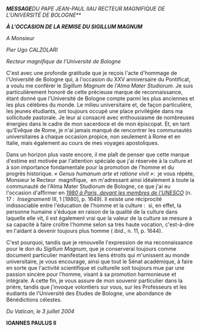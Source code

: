 ***MESSAGE**DU PAPE JEAN-PAUL II**AU RECTEUR MAGNIFIQUE DE L'UNIVERSITÉ DE BOLOGNE***

***À L'OCCASION DE LA REMISE DU SIGILLUM MAGNUM***

*A Monsieur*

*Pier Ugo CALZOLARI*

*Recteur magnifique de l'Université de Bologne*

C'est avec une profonde gratitude que je reçois l'acte d'hommage de l'Université de Bologne qui, à l'occasion du XXV anniversaire du Pontificat, a voulu me conférer le *Sigillum Magnum* de *l'Alma Mater Studiorum*. Je suis particulièrement honoré de cette précieuse marque de reconnaissance, étant donné que l'Université de Bologne compte parmi les plus anciennes et les plus célèbres du monde. Le milieu universitaire et, de façon particulière, les jeunes étudiants, ont toujours occupé une place privilégiée dans ma sollicitude pastorale. Je leur ai consacré avec enthousiasme de nombreuses énergies dans le cadre de mon sacerdoce et de mon épiscopat. Et, en tant qu'Evêque de Rome, je n'ai jamais manqué de rencontrer les communautés universitaires à chaque occasion propice, non seulement à Rome et en Italie, mais également au cours de mes voyages apostoliques.

Dans un horizon plus vaste encore, il me plaît de penser que cette marque d'estime est motivée par l'attention spéciale que j'ai réservée à la culture et à son importance fondamentale pour la promotion de l'homme et du progrès historique. *« *Genus humanum arte et ratione vivit* »*:  je vous répète, Monsieur le Recteur  magnifique,  en m'adressant ainsi idéalement à toute la communauté de l'Alma Mater Studiorum de Bologne, ce que j'ai eu l'occasion d'affirmer en *[1980 à Paris, devant les membres de l'UNESCO](/content/john-paul-ii/fr/speeches/1980/june/documents/hf_jp-ii_spe_19800602_unesco.html)* (n. 17 :  *Insegnamenti* III, 1 [1980], p. 1649). Il existe une réciprocité indissociable entre l'éducation de l'homme et la culture :  si, en effet, la personne humaine s'éduque en raison de la qualité de la culture dans laquelle elle vit, il est également vrai que la valeur de la culture se mesure à sa capacité à faire croître l'homme selon sa très haute vocation, c'est-à-dire en l'aidant à devenir toujours plus homme ( *ibid*., n. 11, p. 1644).

C'est pourquoi, tandis que je renouvelle l'expression de ma reconnaissance pour le don du *Sigillum Magnum*, que je conserverai toujours comme document particulier manifestant les liens étroits qui m'unissent au monde universitaire, je vous encourage, ainsi que tout le Sénat académique, à faire en sorte que l'activité scientifique et culturelle soit toujours mue par une passion sincère pour l'homme, visant à sa promotion harmonieuse et intégrale. A cette fin, je vous assure de mon souvenir particulier dans la prière, tandis que j'invoque volontiers sur vous, sur les Professeurs et les éudiants de l'Université des Etudes de Bologne, une abondance de Bénédictions célestes.

*Du Vatican, le 3 juillet 2004*

**IOANNES PAULUS II**